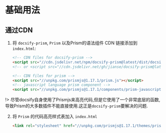 # 基础用法

## 通过CDN

1. 将 `docsify-prism`, `Prism` 以及Prism的语法组件 CDN 链接添加到 `index.html`:

    ```html
    <!-- CDN files for docsify-prism -->
    <script src="//cdn.jsdelivr.net/npm/docsify-prism@latest/dist/docsify-prism.min.js"></script>
    <!-- or <script src="//cdn.jsdelivr.net/gh/jianse/docsify-prism@latest/dist/docsify-prism.js"></script> -->

    <!-- CDN files for prism -->
    <script src="//unpkg.com/prismjs@1.17.1/prism.js"></script>
    <!-- javascript language prism component -->
    <script src="//unpkg.com/prismjs@1.17.1/components/prism-javascript.min.js"></script>
    ```
!> 尽管docsify自身使用了Prismjs来高亮代码,但是它使用了一个非常底层的函数,导致Prism的大多数插件不能直接使用.这正是`docsify-prism`要解决的问题.

2. 将 `Prism` 的代码高亮样式表加入 `index.html`
   ```html
   <link rel="stylesheet" href="//unpkg.com/prismjs@1.17.1/themes/prism-okaidia.css" />
   ```